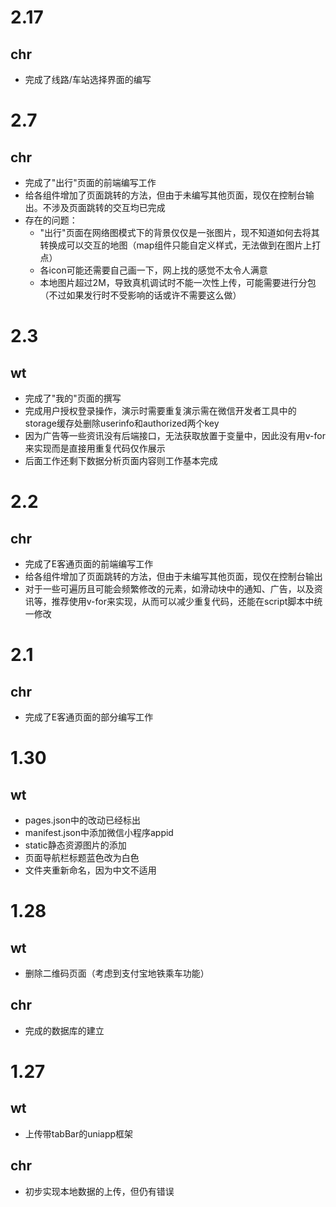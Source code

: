 # 2.17

## chr

- 完成了线路/车站选择界面的编写

# 2.7

## chr

- 完成了"出行"页面的前端编写工作
- 给各组件增加了页面跳转的方法，但由于未编写其他页面，现仅在控制台输出。不涉及页面跳转的交互均已完成
- 存在的问题：
	* "出行"页面在网络图模式下的背景仅仅是一张图片，现不知道如何去将其转换成可以交互的地图（map组件只能自定义样式，无法做到在图片上打点）
	* 各icon可能还需要自己画一下，网上找的感觉不太令人满意
	* 本地图片超过2M，导致真机调试时不能一次性上传，可能需要进行分包（不过如果发行时不受影响的话或许不需要这么做）

# 2.3

## wt

- 完成了"我的"页面的撰写
- 完成用户授权登录操作，演示时需要重复演示需在微信开发者工具中的storage缓存处删除userinfo和authorized两个key
- 因为广告等一些资讯没有后端接口，无法获取放置于变量中，因此没有用v-for来实现而是直接用重复代码仅作展示
- 后面工作还剩下数据分析页面内容则工作基本完成

# 2.2

## chr

- 完成了E客通页面的前端编写工作
- 给各组件增加了页面跳转的方法，但由于未编写其他页面，现仅在控制台输出
- 对于一些可遍历且可能会频繁修改的元素，如滑动块中的通知、广告，以及资讯等，推荐使用v-for来实现，从而可以减少重复代码，还能在script脚本中统一修改

# 2.1

## chr

- 完成了E客通页面的部分编写工作

# 1.30

## wt

- pages.json中的改动已经标出
- manifest.json中添加微信小程序appid
- static静态资源图片的添加
- 页面导航栏标题蓝色改为白色
- 文件夹重新命名，因为中文不适用

# 1.28

## wt

- 删除二维码页面（考虑到支付宝地铁乘车功能）

## chr

- 完成的数据库的建立

# 1.27

## wt

- 上传带tabBar的uniapp框架

## chr

- 初步实现本地数据的上传，但仍有错误